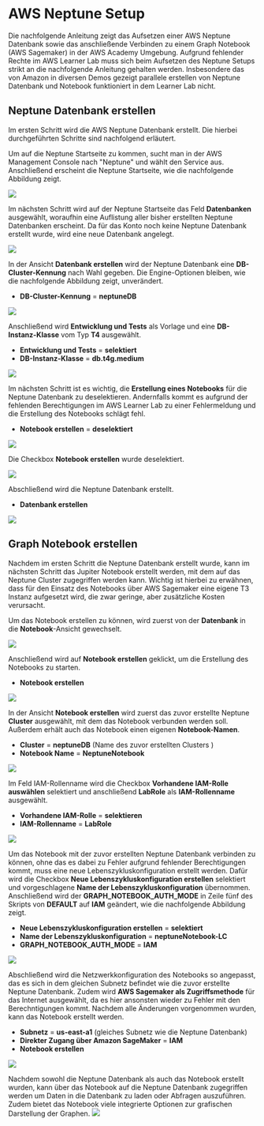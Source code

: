 # AWS Neptune Setup

Die nachfolgende Anleitung zeigt das Aufsetzen einer AWS Neptune Datenbank sowie das anschließende Verbinden zu einem Graph Notebook (AWS Sagemaker) in der AWS Academy Umgebung. Aufgrund fehlender Rechte im AWS Learner Lab muss sich beim Aufsetzen des Neptune Setups strikt an die nachfolgende Anleitung gehalten werden. Insbesondere das von Amazon in diversen Demos gezeigt parallele erstellen von Neptune Datenbank und Notebook funktioniert in dem Learner Lab nicht.


## Neptune Datenbank erstellen
Im ersten Schritt wird die AWS Neptune Datenbank erstellt. Die hierbei durchgeführten Schritte sind nachfolgend erläutert.

Um auf die Neptune Startseite zu kommen, sucht man in der AWS Management Console nach "Neptune" und wählt den Service aus.
Anschließend erscheint die Neptune Startseite, wie die nachfolgende Abbildung zeigt. 

<img width=“964” src="https://github.com/NeptuneExample/NeptuneSetup/blob/main/Bilder/Neptune_Start.png?raw=true">

Im nächsten Schritt wird auf der Neptune Startseite das Feld **Datenbanken** ausgewählt, woraufhin eine Auflistung aller bisher erstellten Neptune Datenbanken erscheint. Da für das Konto noch keine Neptune Datenbank erstellt wurde, wird eine neue Datenbank angelegt.

<img width=“964” src="https://github.com/NeptuneExample/NeptuneSetup/blob/main/Bilder/DB_Erstellung.png?raw=true">

In der Ansicht **Datenbank erstellen** wird der Neptune Datenbank eine **DB-Cluster-Kennung** nach Wahl gegeben. Die Engine-Optionen bleiben, wie die nachfolgende Abbildung zeigt, unverändert.

* **DB-Cluster-Kennung** = **neptuneDB**

<img width=“964” src="https://github.com/NeptuneExample/NeptuneSetup/blob/main/Bilder/DB_Name.png?raw=true">

Anschließend wird **Entwicklung und Tests** als Vorlage und eine **DB-Instanz-Klasse** vom Typ **T4** ausgewählt.

* **Entwicklung und Tests** = **selektiert**
* **DB-Instanz-Klasse** = **db.t4g.medium**

<img width=“964” src="https://github.com/NeptuneExample/NeptuneSetup/blob/main/Bilder/Entwickliungs.png?raw=true">

Im nächsten Schritt ist es wichtig, die **Erstellung eines Notebooks** für die Neptune Datenbank zu deselektieren. Andernfalls kommt es aufgrund der fehlenden Berechtigungen im AWS Learner Lab zu einer Fehlermeldung und die Erstellung des Notebooks schlägt fehl.
* **Notebook erstellen** = **deselektiert**

<img width=“964” src="https://github.com/NeptuneExample/NeptuneSetup/blob/main/Bilder/Notebook_Selekt.png?raw=true">

Die Checkbox **Notebook erstellen** wurde deselektiert.

<img width=“964” src="https://github.com/NeptuneExample/NeptuneSetup/blob/main/Bilder/Notebook_Deselektiert.png?raw=true">

Abschließend wird die Neptune Datenbank erstellt.
* **Datenbank erstellen**
<img width=“964” src="https://github.com/NeptuneExample/NeptuneSetup/blob/main/Bilder/DB_Erstellung_Abschluss.png?raw=true">


   
      
   
   
## Graph Notebook erstellen

Nachdem im ersten Schritt die Neptune Datenbank erstellt wurde, kann im nächsten Schritt das Jupiter Notebook erstellt werden, mit dem auf das Neptune Cluster zugegriffen werden kann. Wichtig ist hierbei zu erwähnen, dass für den Einsatz des Notebooks über AWS Sagemaker eine eigene T3 Instanz aufgesetzt wird, die zwar geringe, aber zusätzliche Kosten verursacht.

Um das Notebook erstellen zu können, wird zuerst von der **Datenbank** in die **Notebook**-Ansicht gewechselt.

<img width=“964” src="https://github.com/NeptuneExample/NeptuneSetup/blob/main/Bilder/Notebook1.png?raw=true">

Anschließend wird auf **Notebook erstellen** geklickt, um die Erstellung des Notebooks zu starten.
* **Notebook erstellen**

<img width=“964” src="https://github.com/NeptuneExample/NeptuneSetup/blob/main/Bilder/Notebook2.png?raw=true">

In der Ansicht **Notebook erstellen** wird zuerst das zuvor erstellte Neptune **Cluster** ausgewählt, mit dem das Notebook verbunden werden soll. Außerdem erhält auch das Notebook einen eigenen **Notebook-Namen**. 

* **Cluster** = **neptuneDB** (Name des zuvor erstellten Clusters )
* **Notebook Name** = **NeptuneNotebook**

<img width=“964” src="https://github.com/NeptuneExample/NeptuneSetup/blob/main/Bilder/Notebook3.png?raw=true">

Im Feld IAM-Rollenname wird die Checkbox **Vorhandene IAM-Rolle auswählen** selektiert und anschließend **LabRole** als **IAM-Rollenname** ausgewählt.

* **Vorhandene IAM-Rolle** = **selektieren**
* **IAM-Rollenname** = **LabRole**

<img width=“964” src="https://github.com/NeptuneExample/NeptuneSetup/blob/main/Bilder/Notebook4.png?raw=true">

Um das Notebook mit der zuvor erstellten Neptune Datenbank verbinden zu können, ohne das es dabei zu Fehler aufgrund fehlender Berechtigungen kommt, muss eine neue Lebenszykluskonfiguration erstellt werden. Dafür wird die Checkbox **Neue Lebenszykluskonfiguration erstellen** selektiert und vorgeschlagene **Name der Lebenszykluskonfiguration** übernommen. Anschließend wird der **GRAPH_NOTEBOOK_AUTH_MODE** in Zeile fünf des Skripts von **DEFAULT** auf **IAM** geändert, wie die nachfolgende Abbildung zeigt.

* **Neue Lebenszykluskonfiguration erstellen** = **selektiert**
* **Name der Lebenszykluskonfiguration** = **neptuneNotebook-LC**
* **GRAPH_NOTEBOOK_AUTH_MODE** = **IAM**
 
<img width=“964” src="https://github.com/NeptuneExample/NeptuneSetup/blob/main/Bilder/Notebook5.png?raw=true">

Abschließend wird die Netzwerkkonfiguration des Notebooks so angepasst, das es sich in dem gleichen Subnetz befindet wie die zuvor erstellte Neptune Datenbank. Zudem wird **AWS Sagemaker als Zugriffsmethode** für das Internet ausgewählt, da es hier ansonsten wieder zu Fehler mit den Berechntigungen kommt. Nachdem alle Änderungen vorgenommen wurden, kann das Notebook erstellt werden.

* **Subnetz** = **us-east-a1** (gleiches Subnetz wie die Neptune Datenbank)
* **Direkter Zugang über Amazon SageMaker** = **IAM**
* **Notebook erstellen**
<img width=“964” src="https://github.com/NeptuneExample/NeptuneSetup/blob/main/Bilder/Notebook6v.png?raw=true">

Nachdem sowohl die Neptune Datenbank als auch das Notebook erstellt wurden, kann über das Notebook auf die Neptune Datenbank zugegriffen werden um Daten in die Datenbank zu laden oder Abfragen auszuführen. Zudem bietet das Notebook viele integrierte Optionen zur grafischen Darstellung der Graphen.
<img width=“964” src="https://github.com/NeptuneExample/NeptuneSetup/blob/main/Bilder/Notebook7.png?raw=true">



